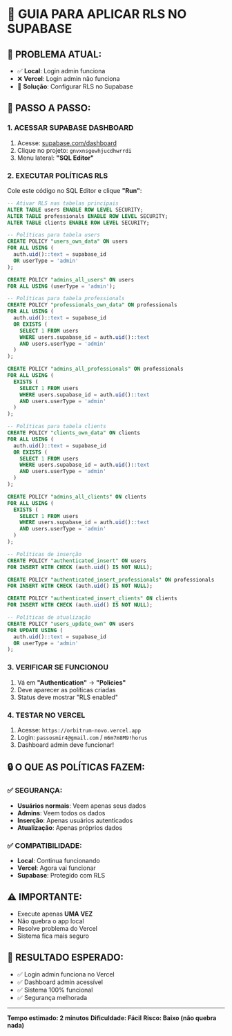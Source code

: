 # 🔐 GUIA PARA APLICAR RLS NO SUPABASE

## 🎯 **PROBLEMA ATUAL:**
- ✅ **Local**: Login admin funciona
- ❌ **Vercel**: Login admin não funciona
- 🔧 **Solução**: Configurar RLS no Supabase

## 🚀 **PASSO A PASSO:**

### **1. ACESSAR SUPABASE DASHBOARD**
1. Acesse: [supabase.com/dashboard](https://supabase.com/dashboard)
2. Clique no projeto: `gnvxnsgewhjucdhwrrdi`
3. Menu lateral: **"SQL Editor"**

### **2. EXECUTAR POLÍTICAS RLS**
Cole este código no SQL Editor e clique **"Run"**:

```sql
-- Ativar RLS nas tabelas principais
ALTER TABLE users ENABLE ROW LEVEL SECURITY;
ALTER TABLE professionals ENABLE ROW LEVEL SECURITY;
ALTER TABLE clients ENABLE ROW LEVEL SECURITY;

-- Políticas para tabela users
CREATE POLICY "users_own_data" ON users
FOR ALL USING (
  auth.uid()::text = supabase_id 
  OR userType = 'admin'
);

CREATE POLICY "admins_all_users" ON users
FOR ALL USING (userType = 'admin');

-- Políticas para tabela professionals
CREATE POLICY "professionals_own_data" ON professionals
FOR ALL USING (
  auth.uid()::text = supabase_id
  OR EXISTS (
    SELECT 1 FROM users 
    WHERE users.supabase_id = auth.uid()::text 
    AND users.userType = 'admin'
  )
);

CREATE POLICY "admins_all_professionals" ON professionals
FOR ALL USING (
  EXISTS (
    SELECT 1 FROM users 
    WHERE users.supabase_id = auth.uid()::text 
    AND users.userType = 'admin'
  )
);

-- Políticas para tabela clients
CREATE POLICY "clients_own_data" ON clients
FOR ALL USING (
  auth.uid()::text = supabase_id
  OR EXISTS (
    SELECT 1 FROM users 
    WHERE users.supabase_id = auth.uid()::text 
    AND users.userType = 'admin'
  )
);

CREATE POLICY "admins_all_clients" ON clients
FOR ALL USING (
  EXISTS (
    SELECT 1 FROM users 
    WHERE users.supabase_id = auth.uid()::text 
    AND users.userType = 'admin'
  )
);

-- Políticas de inserção
CREATE POLICY "authenticated_insert" ON users
FOR INSERT WITH CHECK (auth.uid() IS NOT NULL);

CREATE POLICY "authenticated_insert_professionals" ON professionals
FOR INSERT WITH CHECK (auth.uid() IS NOT NULL);

CREATE POLICY "authenticated_insert_clients" ON clients
FOR INSERT WITH CHECK (auth.uid() IS NOT NULL);

-- Políticas de atualização
CREATE POLICY "users_update_own" ON users
FOR UPDATE USING (
  auth.uid()::text = supabase_id
  OR userType = 'admin'
);
```

### **3. VERIFICAR SE FUNCIONOU**
1. Vá em **"Authentication"** → **"Policies"**
2. Deve aparecer as políticas criadas
3. Status deve mostrar "RLS enabled"

### **4. TESTAR NO VERCEL**
1. Acesse: `https://orbitrum-novo.vercel.app`
2. Login: `passosmir4@gmail.com` / `m6m7m8M9!horus`
3. Dashboard admin deve funcionar!

## 🔒 **O QUE AS POLÍTICAS FAZEM:**

### **✅ SEGURANÇA:**
- **Usuários normais**: Veem apenas seus dados
- **Admins**: Veem todos os dados
- **Inserção**: Apenas usuários autenticados
- **Atualização**: Apenas próprios dados

### **✅ COMPATIBILIDADE:**
- **Local**: Continua funcionando
- **Vercel**: Agora vai funcionar
- **Supabase**: Protegido com RLS

## ⚠️ **IMPORTANTE:**
- Execute apenas **UMA VEZ**
- Não quebra o app local
- Resolve problema do Vercel
- Sistema fica mais seguro

## 🎉 **RESULTADO ESPERADO:**
- ✅ Login admin funciona no Vercel
- ✅ Dashboard admin acessível
- ✅ Sistema 100% funcional
- ✅ Segurança melhorada

---

**Tempo estimado: 2 minutos**
**Dificuldade: Fácil**
**Risco: Baixo (não quebra nada)** 